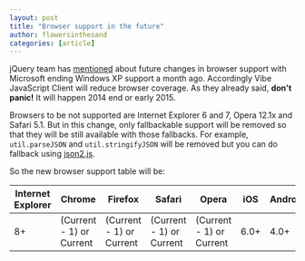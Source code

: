 ```yaml
---
layout: post
title: "Browser support in the future"
author: flowersinthesand
categories: [article]
---
```


jQuery team has [mentioned](http://blog.jquery.com/2014/04/02/browser-support-in-jquery-1-12-and-beyond/) about future changes in browser support with Microsoft ending Windows XP support a month ago. Accordingly Vibe JavaScript Client will reduce browser coverage. As they already said, **don't panic!** It will happen 2014 end or early 2015.

Browsers to be not supported are Internet Explorer 6 and 7, Opera 12.1x and Safari 5.1. But in this change, only fallbackable support will be removed so that they will be still available with those fallbacks. For example, `util.parseJSON` and `util.stringifyJSON` will be removed but you can do fallback using [json2.js](https://github.com/douglascrockford/JSON-js).

So the new browser support table will be:

| Internet Explorer | Chrome | Firefox | Safari | Opera | iOS | Android |
|---|---|---|---|---|---|---|
| 8+ | (Current - 1) or Current | (Current - 1) or Current | (Current - 1) or Current | (Current - 1) or Current | 6.0+ | 4.0+ |